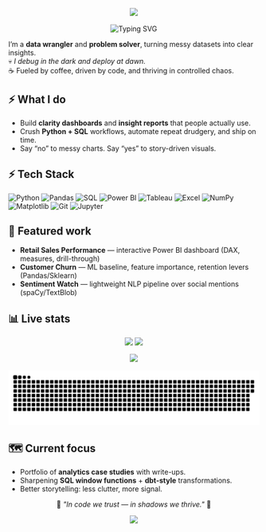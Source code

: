 <!-- 3D GOTH HEADER -->
<p align="center">
  <img src="https://capsule-render.vercel.app/api?type=venom&height=220&color=000000&text=Hemanth%20Kori&section=header&fontColor=39FF14&fontSize=60&animation=fadeIn&stroke=39FF14&strokeWidth=1" />
</p>

<!-- TYPING INTRO -->
<p align="center">
  <img src="https://readme-typing-svg.demolab.com?font=Fira+Code&weight=700&pause=1200&center=true&vCenter=true&width=900&duration=2500&lines=Data+Analyst%20%7C%20SQL%20%7C%20Python%20%7C%20Power%20BI;Dark%20theme%2C%20bright%20ideas;Always%20shipping%20something%20new" alt="Typing SVG" />
</p>

<!-- MINI BIO -->
I’m a **data wrangler** and **problem solver**, turning messy datasets into clear insights.  
💀 *I debug in the dark and deploy at dawn.*  
☕ Fueled by coffee, driven by code, and thriving in controlled chaos.

## ⚡ What I do
- Build **clarity dashboards** and **insight reports** that people actually use.
- Crush **Python + SQL** workflows, automate repeat drudgery, and ship on time.
- Say “no” to messy charts. Say “yes” to story-driven visuals.

## ⚡ Tech Stack
![Python](https://img.shields.io/badge/Python-000000?style=for-the-badge&logo=python&logoColor=39FF14)
![Pandas](https://img.shields.io/badge/Pandas-000000?style=for-the-badge&logo=pandas&logoColor=39FF14)
![SQL](https://img.shields.io/badge/SQL-000000?style=for-the-badge&logo=mysql&logoColor=39FF14)
![Power BI](https://img.shields.io/badge/Power%20BI-000000?style=for-the-badge&logo=powerbi&logoColor=39FF14)
![Tableau](https://img.shields.io/badge/Tableau-000000?style=for-the-badge&logo=tableau&logoColor=39FF14)
![Excel](https://img.shields.io/badge/Excel-000000?style=for-the-badge&logo=microsoftexcel&logoColor=39FF14)
![NumPy](https://img.shields.io/badge/NumPy-000000?style=for-the-badge&logo=numpy&logoColor=39FF14)
![Matplotlib](https://img.shields.io/badge/Matplotlib-000000?style=for-the-badge&logo=plotly&logoColor=39FF14)
![Git](https://img.shields.io/badge/Git-000000?style=for-the-badge&logo=git&logoColor=39FF14)
![Jupyter](https://img.shields.io/badge/Jupyter-000000?style=for-the-badge&logo=jupyter&logoColor=39FF14)

## 🚀 Featured work
- **Retail Sales Performance** — interactive Power BI dashboard (DAX, measures, drill-through)
- **Customer Churn** — ML baseline, feature importance, retention levers (Pandas/Sklearn)
- **Sentiment Watch** — lightweight NLP pipeline over social mentions (spaCy/TextBlob)

## 📊 Live stats
<p align="center">
  <img height="165" src="https://github-readme-stats.vercel.app/api?username=hemanthkori&show_icons=true&theme=dark&rank_icon=github&title_color=39FF14&icon_color=39FF14&text_color=ffffff" />
  <img height="165" src="https://github-readme-streak-stats.herokuapp.com?user=hemanthkori&theme=dark&ring=39FF14&fire=39FF14&currStreakLabel=39FF14" />
</p>

<p align="center">
  <img height="190" src="https://github-readme-activity-graph.vercel.app/graph?username=hemanthkori&theme=github-compact&hide_border=true&area=true&line=39FF14&point=39FF14" />
</p>

<!-- SNAKE (requires workflow: snake.yml) -->
<p align="center">
  <img src="https://raw.githubusercontent.com/hemanthkori/hemanthkori/output/github-contribution-grid-snake-dark.svg" alt="snake" />
</p>

## 🗺️ Current focus
- Portfolio of **analytics case studies** with write-ups.
- Sharpening **SQL window functions** + **dbt-style** transformations.
- Better storytelling: less clutter, more signal.

<!-- FOOTER QUOTE -->
<p align="center">
  🖤 <em>"In code we trust — in shadows we thrive."</em> 🖤
</p>

<!-- GOTH FOOTER -->
<p align="center">
  <img src="https://capsule-render.vercel.app/api?type=wave&height=120&color=000000&section=footer" />
</p>
